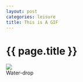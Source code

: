 ```yaml
---
layout: post
categories: leisure
title: This is A GIF
---
```


{{ page.title }}
================

<div class="fig figcenter fighighlight">
  <img src="/assets/water_drop.gif">
  <div class="figcaption">Water-drop</div>
</div>
